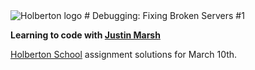 <img src="https://www.holbertonschool.com/assets/holberton-logo-1cc451260ca3cd297def53f2250a9794810667c7ca7b5fa5879a569a457bf16f.png" alt="Holberton logo">
# Debugging: Fixing Broken Servers #1 

**Learning to code with [Justin Marsh](https://twitter.com/dogonthecircuit)**

[Holberton School](https://www.holbertonschool.com) assignment solutions for March 10th.
